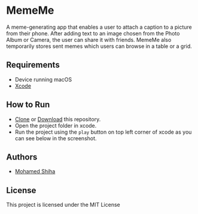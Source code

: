 # MemeMe

A meme-generating app that enables a user to attach a caption to a picture from their phone. After adding text to an image chosen from the Photo Album or Camera, the user can share it with friends. MemeMe also temporarily stores sent memes which users can browse in a table or a grid.

## Requirements

 * Device running macOS
 * [Xcode](https://developer.apple.com/xcode/)

## How to Run

* [Clone](https://github.com/MohamedShiha/MemeMe.git) or [Download](https://github.com/MohamedShiha/MemeMe/archive/master.zip) this repository.
* Open the project folder in xcode.
* Run the project using the `play` button on top left corner of xcode as you can see below in the screenshot.

## Authors

* [Mohamed Shiha](https://github.com/MohamedShiha)

## License

This project is licensed under the MIT License
